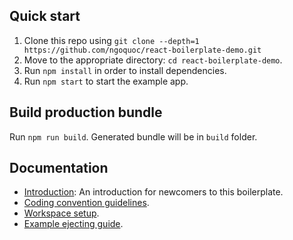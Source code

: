 ## Quick start

1.  Clone this repo using `git clone --depth=1 https://github.com/ngoquoc/react-boilerplate-demo.git`
2.  Move to the appropriate directory: `cd react-boilerplate-demo`.<br />
3.  Run `npm install` in order to install dependencies.
4.  Run `npm start` to start the example app.

## Build production bundle

Run `npm run build`.
Generated bundle will be in `build` folder.

## Documentation

- [Introduction](https://github.com/ngoquoc/react-boilerplate-demo/blob/master/docs/general/introduction.md): An introduction for newcomers to this boilerplate.
- [Coding convention guidelines](https://github.com/airbnb/javascript).
- [Workspace setup](https://github.com/ngoquoc/react-boilerplate-demo/blob/master/docs/general/workspace-setup.md).
- [Example ejecting guide](https://github.com/ngoquoc/react-boilerplate-demo/blob/master/docs/general/ejecting-guide.md).
